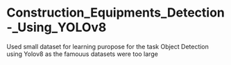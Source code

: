# Construction_Equipments_Detection-_Using_YOLOv8

Used small dataset for learning puropose for the task Object Detection using Yolov8 as the famouus datasets were too large
